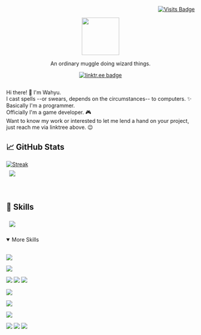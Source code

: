 <div align="right">
  
[![Visits Badge](https://badges.pufler.dev/visits/wekonu/wekonu)](https:wekonu)  
  
</div>
  
<div id="header" align="center">  
  <img src="https://media.giphy.com/media/gjrYDwbjnK8x36xZIO/giphy.gif" width="100"/>  
</div>  
<p align="center">An ordinary muggle doing wizard things.</p>
  
<div align="center">
  
[![linktr.ee badge](https://img.shields.io/badge/linktree-Profile-informational?style=flat&logo=linktree&logoColor=white&color=38DD99)](https://linktr.ee/wekonu)  
  
</div>
  
##  
Hi there! :wave:
I'm Wahyu.  
I cast spells --or swears, depends on the circumstances-- to computers. :sparkles:  
Basically I'm a programmer.  
Officially I'm a game developer. :video_game:  
Want to know my work or interested to let me lend a hand on your project, just reach me via linktree above. :wink:   
##  
  
## :chart_with_upwards_trend: GitHub Stats  
[![Streak](http://github-readme-streak-stats.herokuapp.com?user=wekonu&theme=dark&background=000000)](https://git.io/streak-stats)  
<a href="https://github.com/wekonu">
  <img align="center" style="margin:0.5rem" src="https://github-readme-stats.vercel.app/api?username=wekonu&show_icons=true&line_height=27&count_private=true&title_color=fdfdfd&text_color=fdfdfd&icon_color=fa8b00&bg_color=000000"/>
</a>
  
<br>
  
## :briefcase: Skills  
<a href="https://github.com/wekonu">
  <img align="center" style="margin:0.5rem" src="https://github-readme-stats.vercel.app/api/top-langs/?username=wekonu&hide=html,css&title_color=fdfdfd&text_color=fdfdfd&icon_color=fa8b00&bg_color=000000" />
</a>  
  
<br>  
<br>  
  
<details open="true">
<summary>More Skills</summary>
<br>
  
![](https://img.shields.io/badge/Engine-Unity-informational?style=flat&logo=unity&logoColor=white&color=fa8b00)
  
![](https://img.shields.io/badge/Framework-.NET-informational?style=flat&logo=.net&logoColor=white&color=fa8b00)
  
![](https://img.shields.io/badge/Code-CSharp-informational?style=flat&logo=c-sharp&logoColor=white&color=fa8b00)
![](https://img.shields.io/badge/Code-C++-informational?style=flat&logo=cplusplus&logoColor=white&color=fa8b00)
![](https://img.shields.io/badge/Code-Python-informational?style=flat&logo=python&logoColor=white&color=fa8b00)

![](https://img.shields.io/badge/Micro-Arduino-informational?style=flat&logo=arduino&logoColor=white&color=fa8b00)
  
![](https://img.shields.io/badge/Test-NUnit-informational?style=flat&logo=nunit&logoColor=white&color=fa8b00)
  
![](https://img.shields.io/badge/CD-Jenkins-informational?style=flat&logo=jenkins&logoColor=white&color=fa8b00)
  
![](https://img.shields.io/badge/VCS-Git-informational?style=flat&logo=git&logoColor=white&color=fa8b00)
![](https://img.shields.io/badge/VCS-SVN-informational?style=flat&logo=subversion&logoColor=white&color=fa8b00)
![](https://img.shields.io/badge/GitHost-GitHub-informational?style=flat&logo=GitHub&logoColor=white&color=fa8b00)
  
</details>

<!---
wekonu/wekonu is a ✨ special ✨ repository because its `README.md` (this file) appears on your GitHub profile.
You can click the Preview link to take a look at your changes.
--->
